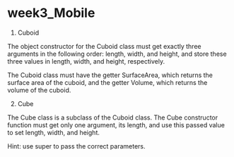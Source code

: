 # week3_Mobile

1) Cuboid

The object constructor for the Cuboid class must get exactly three arguments in the following order: length, width, and height, and store these three values in length, width, and height, respectively.

The Cuboid class must have the getter SurfaceArea, which returns the surface area of the cuboid, and the getter Volume, which returns the volume of the cuboid.

2) Cube

The Cube class is a subclass of the Cuboid class. The Cube constructor function must get only one argument, its length, and use this passed value to set length, width, and height.

Hint: use super to pass the correct parameters.


